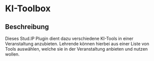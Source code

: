 # KI-Toolbox

## Beschreibung
Dieses Stud.IP Plugin dient dazu verschiedene KI-Tools in einer Veranstaltung anzubieten. Lehrende können hierbei aus einer Liste
von Tools auswählen, welche sie in der Veranstaltung anbieten und nutzen wollen.